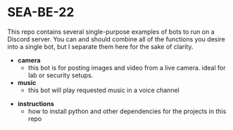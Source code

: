 # SEA-BE-22
This repo contains several single-purpose examples of bots to run on a Discord server. You can and should combine all of the functions you desire into a single bot, but I separate them here for the sake of clarity.

- **camera** 
  - this bot is for posting images and video from a live camera. ideal for lab or security setups.
- **music** 
  - this bot will play requested music in a voice channel
<!--
- **logview** 
  - this bot reads data from a log and returns it to chat
- **sc_runner** 
  - this bot will run a script from a predefined directory
- **reactor** 
  - this bot will assign roles in a discord channel based on your reactions
- **steamer** 
  - this bot queries live stats from a specified steam game server and shows player count in status
- **the kitchen skink**
  -  all of the above foolishly combined into a single bot
-->

- **instructions**
  - how to install python and other dependencies for the projects in this repo 
